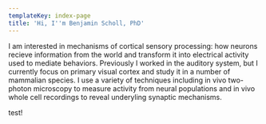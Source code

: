 ```yaml
---
templateKey: index-page
title: 'Hi, I''m Benjamin Scholl, PhD'
---
```

<!--StartFragment-->

I am interested in mechanisms of cortical sensory processing: how neurons recieve information from the world and transform it into electrical activity used to mediate behaviors. Previously I worked in the auditory system, but I currently focus on primary visual cortex and study it in a number of mammalian species. I use a variety of techniques including in vivo two-photon microscopy to measure activity from neural populations and in vivo whole cell recordings to reveal underyling synaptic mechanisms.

test!

<!--EndFragment-->